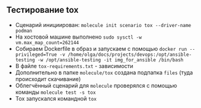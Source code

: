 ## Тестирование tox

- Сценарий инициирован: `molecule init scenario tox --driver-name podman`
- На хостовой машине выполнено `sudo sysctl -w vm.max_map_count=262144`
- Собираем Dockerfile в образ и запускаем с помощью `docker run --privileged=True -v /home/olga/docs/projects/devops:/opt/ansible-testing -w /opt/ansible-testing -it img_for_ansible /bin/bash`
- В файле `tox-requirements.txt` - зависимости
- Дополнительно в папке `molecule/tox` создана подпапка `files` (туда происходит скачивание)
- Облегчённый сценарий для `molecule` проверялся с помощью команды `molecule test -s tox`
- Tox запускался командной `tox`